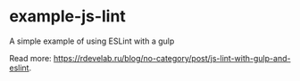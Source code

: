 # example-js-lint
A simple example of using ESLint with a gulp

Read more: https://rdevelab.ru/blog/no-category/post/js-lint-with-gulp-and-eslint.